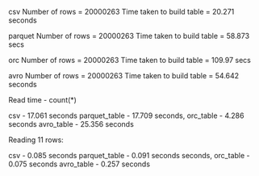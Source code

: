 csv
Number of rows = 20000263
Time taken to build table = 20.271 seconds

parquet
Number of rows = 20000263
Time taken to build table = 58.873 secs


orc
Number of rows = 20000263
Time taken to build table = 109.97 secs

avro
Number of rows = 20000263
Time taken to build table = 54.642 seconds

Read time - count(*)

csv - 17.061 seconds
parquet_table - 17.709 seconds,
orc_table - 4.286 seconds
avro_table - 25.356 seconds

Reading 11 rows:

csv - 0.085 seconds
parquet_table - 0.091 seconds seconds,
orc_table - 0.075 seconds
avro_table - 0.257 seconds
